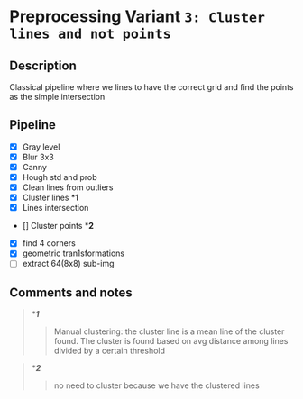 # Preprocessing Variant `3: Cluster lines and not points`

## Description
Classical pipeline where we lines to have the correct grid and find the points
as the simple intersection

## Pipeline
- [x] Gray level
- [x] Blur 3x3
- [x] Canny
- [x] Hough std and prob
- [x] Clean lines from outliers
- [x] Cluster lines ***1**
- [x] Lines intersection
- [] Cluster points ***2**
- [x] find 4 corners
- [x] geometric tran1sformations
- [ ] extract 64(8x8) sub-img  

## Comments and notes
> ****1***
>> Manual clustering: the cluster line is a mean line of the cluster 
>> found. The cluster is found based on avg distance among lines divided
>> by a certain threshold

> ****2***
>> no need to cluster because we have the clustered lines